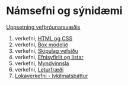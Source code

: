 # Námsefni og sýnidæmi

[Uppsetning vefþróunarsvæðis](https://github.com/vefgrunnur/namsefni/wiki/Undirbuningur)

1. verkefni, [HTML og CSS](Verkefni-1/README.md)
1. verkefni, [Box módelið](Verkefni-2/README.md)
1. verkefni, [Skipulag vefsíðu](Verkefni-3/README.md)
1. verkefni, [Efnisyfirlit og listar](Verkefni-4/README.md)
1. verkefni, [Myndvinnsla](Verkefni-5/README.md)
1. verkefni, [Leturfræði](Verkefni-6/README.md)
1. [Lokaverkefni - lykilmatsþáttur](Verkefni-7/README.md)
